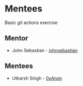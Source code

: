 # Mentees
Basic git actions exercise

## Mentor
- John Sebastian - [jxhnsebastian](https://github.com/jxhnsebastian)

## Mentees
- Utkarsh Singh - [0xAnon](https://github.com/0xAnon0602)
